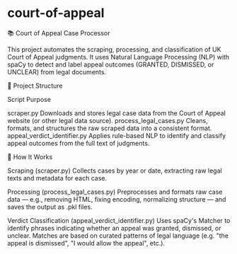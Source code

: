 # court-of-appeal

📚 Court of Appeal Case Processor

This project automates the scraping, processing, and classification of UK Court of Appeal judgments. It uses Natural Language Processing (NLP) with spaCy to detect and label appeal outcomes (GRANTED, DISMISSED, or UNCLEAR) from legal documents.

🧱 Project Structure

Script	Purpose

scraper.py	Downloads and stores legal case data from the Court of Appeal website (or other legal data source).
process_legal_cases.py	Cleans, formats, and structures the raw scraped data into a consistent format.
appeal_verdict_identifier.py	Applies rule-based NLP to identify and classify appeal outcomes from the full text of judgments.

🧠 How It Works

Scraping (scraper.py)
Collects cases by year or date, extracting raw legal texts and metadata for each case.

Processing (process_legal_cases.py)
Preprocesses and formats raw case data — e.g., removing HTML, fixing encoding, normalizing structure — and saves the output as .pkl files.

Verdict Classification (appeal_verdict_identifier.py)
Uses spaCy's Matcher to identify phrases indicating whether an appeal was granted, dismissed, or unclear. Matches are based on curated patterns of legal language (e.g. "the appeal is dismissed", "I would allow the appeal", etc.).
